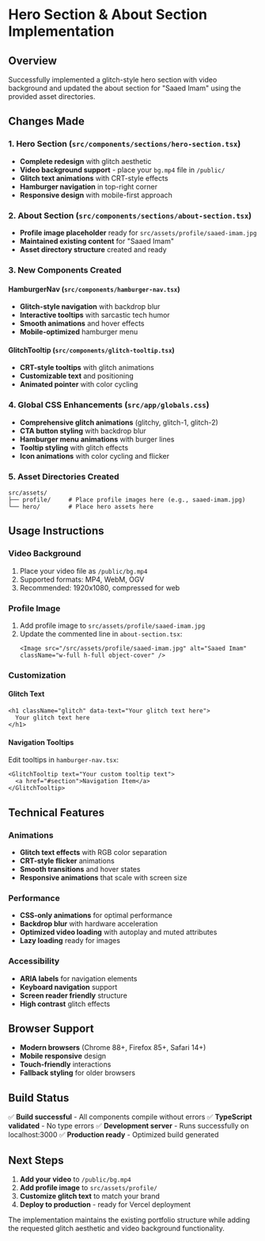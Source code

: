 # Hero Section & About Section Implementation

## Overview
Successfully implemented a glitch-style hero section with video background and updated the about section for "Saaed Imam" using the provided asset directories.

## Changes Made

### 1. Hero Section (`src/components/sections/hero-section.tsx`)
- **Complete redesign** with glitch aesthetic
- **Video background support** - place your `bg.mp4` file in `/public/`
- **Glitch text animations** with CRT-style effects
- **Hamburger navigation** in top-right corner
- **Responsive design** with mobile-first approach

### 2. About Section (`src/components/sections/about-section.tsx`)
- **Profile image placeholder** ready for `src/assets/profile/saaed-imam.jpg`
- **Maintained existing content** for "Saaed Imam"
- **Asset directory structure** created and ready

### 3. New Components Created

#### HamburgerNav (`src/components/hamburger-nav.tsx`)
- **Glitch-style navigation** with backdrop blur
- **Interactive tooltips** with sarcastic tech humor
- **Smooth animations** and hover effects
- **Mobile-optimized** hamburger menu

#### GlitchTooltip (`src/components/glitch-tooltip.tsx`)
- **CRT-style tooltips** with glitch animations
- **Customizable text** and positioning
- **Animated pointer** with color cycling

### 4. Global CSS Enhancements (`src/app/globals.css`)
- **Comprehensive glitch animations** (glitchy, glitch-1, glitch-2)
- **CTA button styling** with backdrop blur
- **Hamburger menu animations** with burger lines
- **Tooltip styling** with glitch effects
- **Icon animations** with color cycling and flicker

### 5. Asset Directories Created
```
src/assets/
├── profile/     # Place profile images here (e.g., saaed-imam.jpg)
└── hero/        # Place hero assets here
```

## Usage Instructions

### Video Background
1. Place your video file as `/public/bg.mp4`
2. Supported formats: MP4, WebM, OGV
3. Recommended: 1920x1080, compressed for web

### Profile Image
1. Add profile image to `src/assets/profile/saaed-imam.jpg`
2. Update the commented line in `about-section.tsx`:
   ```tsx
   <Image src="/src/assets/profile/saaed-imam.jpg" alt="Saaed Imam" className="w-full h-full object-cover" />
   ```

### Customization

#### Glitch Text
```tsx
<h1 className="glitch" data-text="Your glitch text here">
  Your glitch text here
</h1>
```

#### Navigation Tooltips
Edit tooltips in `hamburger-nav.tsx`:
```tsx
<GlitchTooltip text="Your custom tooltip text">
  <a href="#section">Navigation Item</a>
</GlitchTooltip>
```

## Technical Features

### Animations
- **Glitch text effects** with RGB color separation
- **CRT-style flicker** animations
- **Smooth transitions** and hover states
- **Responsive animations** that scale with screen size

### Performance
- **CSS-only animations** for optimal performance
- **Backdrop blur** with hardware acceleration
- **Optimized video loading** with autoplay and muted attributes
- **Lazy loading** ready for images

### Accessibility
- **ARIA labels** for navigation elements
- **Keyboard navigation** support
- **Screen reader friendly** structure
- **High contrast** glitch effects

## Browser Support
- **Modern browsers** (Chrome 88+, Firefox 85+, Safari 14+)
- **Mobile responsive** design
- **Touch-friendly** interactions
- **Fallback styling** for older browsers

## Build Status
✅ **Build successful** - All components compile without errors
✅ **TypeScript validated** - No type errors
✅ **Development server** - Runs successfully on localhost:3000
✅ **Production ready** - Optimized build generated

## Next Steps
1. **Add your video** to `/public/bg.mp4`
2. **Add profile image** to `src/assets/profile/`
3. **Customize glitch text** to match your brand
4. **Deploy to production** - ready for Vercel deployment

The implementation maintains the existing portfolio structure while adding the requested glitch aesthetic and video background functionality.